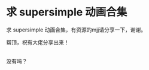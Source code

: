 # 求 supersimple 动画合集


求 supersimple 动画合集，有资源的mjj请分享一下，谢谢。

帮顶，祝有大佬分享出来！<br />
<br />
<img src="static/image/smiley/default/lol.gif" smilieid="12" border="0" alt="" /><img src="static/image/smiley/default/lol.gif" smilieid="12" border="0" alt="" /><img src="static/image/smiley/default/lol.gif" smilieid="12" border="0" alt="" />

没有吗？
